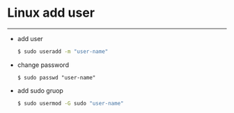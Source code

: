 #  Linux add user
---
- add user
    ~~~bash
    $ sudo useradd -m "user-name" 
    ~~~
- change password
    ~~~
    $ sudo passwd "user-name"
    ~~~

- add sudo gruop
    ~~~bash
    $ sudo usermod -G sudo "user-name"
    ~~~

